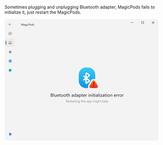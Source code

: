 Sometimes plugging and unplugging Bluetooth adapter, MagicPods fails to initialize it, just restart the MagicPods.


 ![](media/helpmessages/Bluetooth-adapter-initialization-error.png)